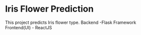 # Iris Flower Prediction

This project predicts Iris flower type. 
Backend -Flask Framework
Frontend(UI) - ReactJS
